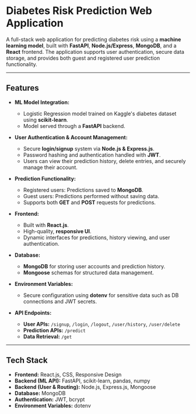 # Diabetes Risk Prediction Web Application

A full-stack web application for predicting diabetes risk using a **machine learning model**, built with **FastAPI**, **Node.js/Express**, **MongoDB**, and a **React** frontend. The application supports user authentication, secure data storage, and provides both guest and registered user prediction functionality.  

---

## Features

- **ML Model Integration:**  
  - Logistic Regression model trained on Kaggle's diabetes dataset using **scikit-learn**.  
  - Model served through a **FastAPI** backend.  

- **User Authentication & Account Management:**  
  - Secure **login/signup** system via **Node.js & Express.js**.  
  - Password hashing and authentication handled with **JWT**.  
  - Users can view their prediction history, delete entries, and securely manage their account.

- **Prediction Functionality:**  
  - Registered users: Predictions saved to **MongoDB**.  
  - Guest users: Predictions performed without saving data.  
  - Supports both **GET** and **POST** requests for predictions.  

- **Frontend:**  
  - Built with **React.js**.  
  - High-quality, **responsive UI**.  
  - Dynamic interfaces for predictions, history viewing, and user authentication.  

- **Database:**  
  - **MongoDB** for storing user accounts and prediction history.  
  - **Mongoose** schemas for structured data management.  

- **Environment Variables:**  
  - Secure configuration using **dotenv** for sensitive data such as DB connections and JWT secrets.  

- **API Endpoints:**  
  - **User APIs:** `/signup`, `/login`, `/logout`, `/user/history`, `/user/delete`  
  - **Prediction APIs:** `/predict`  
  - **Data Retrieval:** `/get`  

---

## Tech Stack

- **Frontend:** React.js, CSS, Responsive Design  
- **Backend (ML API):** FastAPI, scikit-learn, pandas, numpy  
- **Backend (User & Routing):** Node.js, Express.js, Mongoose  
- **Database:** MongoDB  
- **Authentication:** JWT, bcrypt  
- **Environment Variables:** dotenv  



